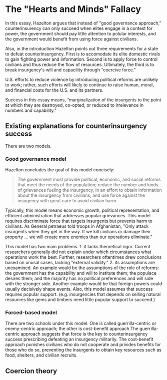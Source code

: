 #  The "Hearts and Minds" Fallacy
In this essay, Hazelton argues that instead of "good governance approach," counterinsurency
can only succeed when elites engage in a contest for power, the government should pay little
attention to polular interests, and the government would benefit from using force against
civilians.

Also, in the introduction Hazelton points out three requirements for a state to defeat
counterinsurgency. First is to accomodate its elite domestic rivals to gain fighting power and
information. Second is to apply force to control civilians and thus reduce the flow of
resources. Ultimately, the third is to break insurgency's will and capacility through "coercive
force."

U.S. efforts to reduce violence by introducing political reforms are unlikely to work; rather,
such efforts will likely to continue to raise human, moral, and financial costs for the U.S. and
its partners.

Success in this essay means, “marginalization of the insurgents to the point at which they are
destroyed, co-opted, or reduced to irrelevance in numbers and capability.”

## Existing explanations for counterinsurgency success
There are two models.

### Good governance model
Hazelton concludes the goal of this model concisely:
> The government must provide political, economic, and social reforms that meet the needs
> of the population; reduce the number and kinds of grievances fueling the insurgency, in an
> effort to obtain information about the insurgency from civilians; and use force against the
> insugency with great care to avoid civilian harm.

Typically, this model means economic growth, political representation, and efficient
administration that addresses popular grievances. This model requires discriminate force that
targets insurgents but prevents harm to civilians. As General petraeus told troops in
Afghanistan, "Only attack insurgents when they get in the way. If we kill civilians or damage
their property ... we will create more enemies than our operations eliminate."

This model has two main problems. 1. it lacks theoretical rigor. Current researchers generally
did not explain under which circumstances what operations work the best. Further,
researchers oftentimes drew conclusions based on unusal cases, lacking "external validity."
2. its assumptions are unexamined. An example would be the assumptions of the role of
reforms: the government has the capability and will to institute them; the populace desires
them; and the majority has no political preferences and will side with the stronger side.
Another example would be that foreign powers could usually decisively shape events. Also,
this model assumes that success requires popular support. (e.g. insurgencies that depends
on selling natural resources like gems and timbers need little popular support to succeed.)

### Forced-based model
There are two schools under this model. One is called guerrilla-centric or enemy-centric
approach; the other is cost-benefit approach.The guerrilla-centric approach suggests that
force is the key to counterinsurgency success prescribing defeating an insurgency militarily.
The cost-benefit approach punishes civilians who do not cooperate and privides benefits for
those who do so, preventing the insurgents to obtain key resources such as food, shelters,
and civilian recruits.

## Coercion theory


